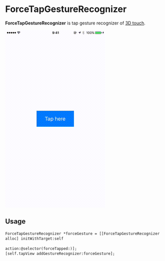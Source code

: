 # ForceTapGestureRecognizer

**ForceTapGestureRecognizer** is tap gesture recognizer of [3D touch](https://developer.apple.com/library/prerelease/ios/documentation/UserExperience/Conceptual/Adopting3DTouchOniPhone/index.html#//apple_ref/doc/uid/TP40016543-CH1-SW1).

![preview](RESOURCES/preview.gif)

## Usage

```
ForceTapGestureRecognizer *forceGesture = [[ForceTapGestureRecognizer alloc] initWithTarget:self 
                                                                                     action:@selector(forceTapped:)];
[self.tapView addGestureRecognizer:forceGesture];
```